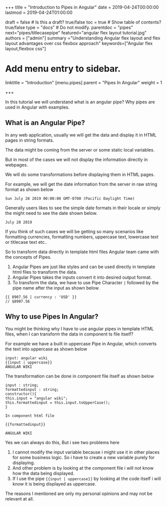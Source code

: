 +++
title = "Introduction to Pipes in Angular"
date = 2019-04-24T00:00:00
lastmod = 2019-04-24T01:00:00

draft = false  # Is this a draft? true/false
toc = true  # Show table of contents? true/false
type = "docs"  # Do not modify.
parentdoc = "pipes"
next="pipes/titlecasepipe"
featured="angular flex layout tutorial.jpg"
authors = ["admin"]
summary ="Understanding Angular flex layout and flex layout advantages over css flexbox approach"
keywords=["Angular flex layout,flexbox css"]

# Add menu entry to sidebar.

linktitle = "Introduction"
[menu.pipes]
  parent = "Pipes In Angular"
  weight = 1

+++

In this tutorial we will understand what is an angular pipe? Why pipes are used in Angular with examples.

## What is an Angular Pipe?

In any web application, usually we will get the data and display it in HTML pages in string formats.

The data might be coming from the server or some static local variables.

But in most of the cases we will not display the information directly in webpages. 

We will do some transformations before displaying them in HTML pages.

For example, we will get the date information from the server in raw string format as shown below

```
Sun July 28 2019 00:00:00 GMT-0700 (Pacific Daylight Time)
```

Generally users likes to see the simple date formats in their locale or simply the might need to see the date shown below.

```
July 28 2019
```

If you think of such cases we will be getting so many scenarios like formatting currencies, formatting numbers, uppercase text, lowercase text or titlecase text etc..

So to transform data directly in template html files Angular team came with the concepts of Pipes.

1. Angular Pipes are just like styles and can be used directly in template html files to    transform the data.
2. Angular Pipes takes the inputs convert it into desired output format.
3. To transform the data, we have to use Pipe Character `|` followed by the pipe name after the input as shown below.

```
{{ 8907.56 | currency : 'USD' }}
// $8907.56
```

## Why to use Pipes In Angular?

You might be thinking why I have to use angular pipes in template HTML files, when I can transform the data in component ts file itself?

For example we have a built in uppercase Pipe in Angular, which converts the text into uppercase
as shown below

```
input: angular wiki
{{input | uppercase}}
ANGULAR WIKI
```

The transformation can be done in component file itself as shown below

```
input : string;
formattedinput : string;
constructor(){
this.input = "angular wiki";
this.formattedinput = this.input.toUpperCase();
}

In component html file

{{formattedinput}}

ANGULAR WIKI

```

Yes we can always do this, But i see two problems here 

1. I cannot modify the input variable because i might use it in other places for some business logic. So i have to create a new variable purely for displaying.
2. And other problem is by looking at the component file i will not know how the data being displayed.
3. If I use the pipe `{{input | uppercase}}` by looking at the code itself i will know it is being displayed as uppercase.

The reasons I mentioned are only my personal opinions and may not be relevant at all.

